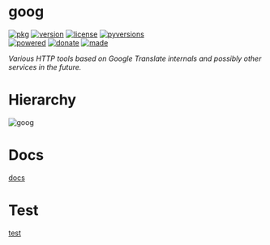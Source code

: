 # goog

<badges>[![pkg](https://img.shields.io/badge/pkg-goog-808080.svg)](http://code.foxe6.kozow.com/goog/)
[![version](https://img.shields.io/pypi/v/goog.svg)](https://pypi.org/project/goog/)
[![license](https://img.shields.io/pypi/l/goog.svg)](https://pypi.org/project/goog/)
[![pyversions](https://img.shields.io/pypi/pyversions/goog.svg)](https://pypi.org/project/goog/)  
[![powered](https://img.shields.io/badge/Say-Thanks-ddddff.svg)](https://saythanks.io/to/foxe6)
[![donate](https://img.shields.io/badge/Donate-Paypal-0070ba.svg)](https://paypal.me/foxe6)
[![made](https://img.shields.io/badge/Made%20with-PyCharm-red.svg)](https://www.jetbrains.com/pycharm/)
</badges>

<i>Various HTTP tools based on Google Translate internals and possibly other services in the future.</i>

# Hierarchy

![goog](/goog/goog.svg)

# Docs

[docs](/goog/docs/)

# Test

[test](/goog/test/)